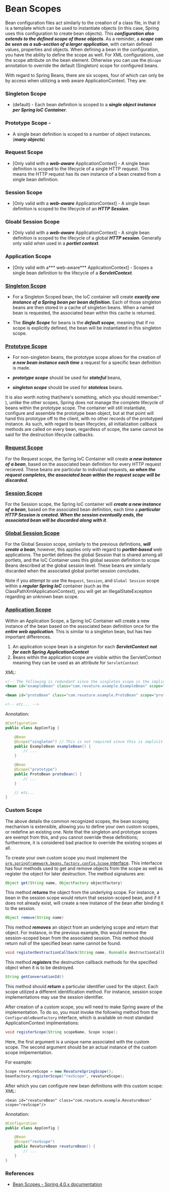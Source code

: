 # Bean Scopes

Bean configuration files act similarly to the creation of a class file, in that it is a template which can be used to instantiate objects (in this case, Spring uses this configuration to create bean objects). This ***configuration also extends to the defined scope of those objects***. As a reminder, a ***scope can be seen as a sub-section of a larger application***, with certain defined values, properties and objects. When defining a bean in the configuration, you have the ability to define the scope as well. For XML configurations, use the scope attribute on the bean element. Otherwise you can use the `@Scope` annotation to override the default (Singleton) scope for configured beans.

With regard to Spring Beans, there are six scopes, four of which can only be by access when utilizing a web aware ApplicationContext. They are:
### Singleton Scope 
   * (default) - Each bean definition is scoped to a ***single object instance*** ***per Spring IoC Container***.
### Prototype Scope - 
* A single bean definition is scoped to a number of object instances.(***many objects***)
### Request Scope 
* [Only valid with a ***web-aware*** ApplicationContext] - A single bean definition is scoped to the lifecycle of a single HTTP request. This means the HTTP request has its own instance of a bean created from a single bean definition.
### Session Scope 
* [Only valid with a ***web-aware*** ApplicationContext] - A single bean definition is scoped to the lifecycle of an ***HTTP Session***.
### Gloabl Session Scope 
* [Only valid with a ***web-aware*** ApplicationContext] - A single bean definition is scoped to the lifecycle of a global ***HTTP session***. Generally only valid when used in a ***portlet context***.
### Application Scope 
* [Only valid with a*** web-aware*** ApplicationContext] - Scopes a single bean definition to the lifecycle of a ***ServletContext***.

### [Singleton Scope](https://docs.spring.io/spring/docs/4.0.x/spring-framework-reference/html/beans.html#beans-factory-scopes-singleton)
* For a Singleton Scoped bean, the IoC container will create ***exactly one instance of a Spring bean per bean definition.*** Each of those singleton beans are then stored in a cache of singleton beans. When a named bean is requested, the associated bean within this cache is returned.

* The ***Single Scope*** for beans is the ***default scope***, meaning that if no scope is explicitly defined, the bean will be instantiated in this singleton scope.

### [Prototype Scope](https://docs.spring.io/spring/docs/4.0.x/spring-framework-reference/html/beans.html#beans-factory-scopes-prototype)
* For non-singleton beans, the prototype scope allows for the creation of ***a new bean instance each time*** a request for a specific bean definition is made.

* ***prototype scope*** should be used for ***stateful*** beans, 
* ***singleton scope*** should be used for ***stateless*** beans.

It is also worth noting that(here's something, which you should remember:" ), unlike the other scopes, Spring does not manage the complete lifecycle of beans within the prototype scope. The container will still instantiate, configure and assemble the prototype bean object, but at that point will hand this prototype off to the client, with no other records of the prototyped instance. As such, with regard to bean lifecycles, all initialization callback methods are called on every bean, regardless of scope, the same cannot be said for the destruction lifecycle callbacks.



### [Request Scope](https://docs.spring.io/spring/docs/4.0.x/spring-framework-reference/html/beans.html#beans-factory-scopes-request)
For the Request scope, the Spring IoC Container will create ***a new instance of a bean***, based on the associated bean definition for every HTTP request recieved. These beans are particular to individual requests, ***so when the request completes, the associated bean within the request scope will be discarded***.

### [Session Scope](https://docs.spring.io/spring/docs/4.0.x/spring-framework-reference/html/beans.html#beans-factory-scopes-session)
For the Session scope, the Spring IoC container will ***create a new instance of a bean***, based on the associated bean definition, each time a ***particular HTTP Session is created. When the session eventually ends, the associated bean will be discarded along with it***.

### [Global Session Scope](https://docs.spring.io/spring/docs/4.0.x/spring-framework-reference/html/beans.html#beans-factory-scopes-global-session)
For the Global Session scope, similarly to the previous definitions, ***will create a bean***, however, this applies only with regard to ***portlet-based*** web applications. The portlet defines the global Session that is shared among all portlets, and the IoC Container uses this global session definition to scope Beans described at the global session level. These beans are similarly discarded when the associated global portlet session concludes.

Note if you attempt to use the `Request`, `Session`, and `Global Session` scope within a ***regular Spring IoC*** container (such as the ClassPathXmlApplicationContext), you will get an IllegalStateException regarding an unknown bean scope.

### [Application Scope](https://docs.spring.io/spring/docs/4.0.x/spring-framework-reference/html/beans.html#beans-factory-scopes-application)
Within an Application Scope, a Spring IoC Container will create a new instance of the bean based on the associated bean definition once for the ***entire web application***. This is similar to a singleton bean, but has two important differences.
1. An application scope bean is a singleton for each ***ServletContext*** ***_not_ for each Spring _ApplicationContext_***
1. Beans within the application scope are visible within the ServletContext meaning they can be used as an attribute for `ServletContext`

XML:
```xml
<!-- The following is redundant since the singleton scope is the implicit behavior -->
<bean id="exampleBean" class="com.revature.example.ExampleBean" scope="singleton"/>

<bean id="protoBean" class="com.revature.example.ProtoBean" scope="prototype"/>

<!-- etc... -->

```


Annotation:
```java
@Configuration
public class AppConfig {

    @Bean
    @Scope("singleton") // This is not required since this is implicit behavior
    public ExampleBean exampleBean() {
        // ...
    }

    @Bean
    @Scope("prototype")
    public ProtoBean protoBean() {
        // ...
    }

    // etc...
}
```

### Custom Scope
The above details the common recognized scopes, the bean scoping mechanism is extensible, allowing you to define your own custom scopes, or redefine an existing one. Note that the singleton and prototype scopes are exempt from this, and you cannot override these definitions; furthermore, it is considered bad practice to override the existing scopes at all.

To create your own custom scope you must implement the [`org.springframework.beans.factory.config.Scope` interface](https://docs.spring.io/spring/docs/current/javadoc-api/org/springframework/beans/factory/config/Scope.html). This interfacce has four methods used to get and remove objects from the scope as well as register the object for later destruction. The method signatures are:

```java
Object get(String name, ObjectFactory objectFactory)
```
This method ***returns*** the object from the underlying scope. For instance, a bean in the session scope would return that session-scoped bean, and if it does not already exist, will create a new instance of the bean after binding it to the session.

```java
Object remove(String name)
```
This method ***removes*** an object from an underlying scope and return that object. For instance, in the previous example, this would remove the session-scoped bean from the associated session. This method should return null of the specified bean name cannot be found.

```java
void registerDestructionCallback(String name, Runnable destructionCallback)
```
This method ***registers*** the destruction callback methods for the specified object when it is to be destroyed.

```java
String getConversationId()
```
This method should ***return*** a particular identifier used for the object. Each scope utilized a different identification method. For instance, session scope implementations may use the session identifier.

After creation of a custom scope, you will need to make Spring aware of the implementation. To do so, you must invoke the following method from the `ConfigurableBeanFactory` interface, which is available on most standard ApplicationContext implmentations:

```java
void registerScope(String scopeName, Scope scope);
```
Here, the first argument is a unique name associated with the custom scope. The second argument should be an actual instance of the custom scope imlpementation.

For example:

```java
Scope revatureScope = new RevatureSpringScope();
beanFactory.registerScope("revScope", revatureScope);
```

After which you can configure new bean definitions with this custom scope:
XML:
```
<bean id="revatureBean" class="com.revature.example.RevatureBean" scope="revScope"/>

```

Annotation:
```java
@Configuration
public class AppConfig {

    @Bean
    @Scope("revScope")
    public RevatureBean revatureBean() {
        // ...
    }
}
```


### References
* [Bean Scopes - Spring 4.0.x documentation](https://docs.spring.io/spring/docs/4.0.x/spring-framework-reference/html/beans.html#beans-factory-scopes)
